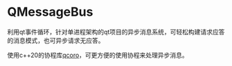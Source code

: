 # QMessageBus

利用qt事件循环，针对单进程架构的qt项目的异步消息系统，可轻松构建请求应答的消息模式，也可异步请求无应答。

使用c++20的协程库[qcoro](https://github.com/qcoro/qcoro)，可更方便的使用协程来处理异步消息。

